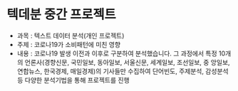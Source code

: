 # 텍데분 중간 프로젝트

- 과목 : 텍스트 데이터 분석(개인 프로젝트)
- 주제 : 코로나19가 소비패턴에 미친 영향
- 내용 : 코로나19 발생 이전과 이후로 구분하여 분석했습니다. 그 과정에서 특정 10개의 언론사(경향신문, 국민일보, 동아일보, 서울신문, 세계일보, 조선일보, 중
앙일보, 연합뉴스, 한국경제, 매일경제)의 기사들만 수집하여 단어빈도, 주제분석, 감성분석 등 다양한 분석기법을 통해 프로젝트를 진행
